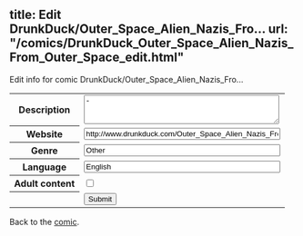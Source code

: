title: Edit DrunkDuck/Outer_Space_Alien_Nazis_Fro...
url: "/comics/DrunkDuck_Outer_Space_Alien_Nazis_From_Outer_Space_edit.html"
---
Edit info for comic DrunkDuck/Outer_Space_Alien_Nazis_Fro...

<form name="comic" action="http://gaepostmail.appspot.com/comic/" method="post">
<table class="comicinfo">
<tr>
<th>Description</th><td><textarea name="description" cols="40" rows="3">-</textarea></td>
</tr>
<tr>
<th>Website</th><td><input type="text" name="url" value="http://www.drunkduck.com/Outer_Space_Alien_Nazis_From_Outer_Space/" size="40"/></td>
</tr>
<tr>
<th>Genre</th><td><input type="text" name="genre" value="Other" size="40"/></td>
</tr>
<tr>
<th>Language</th><td><input type="text" name="language" value="English" size="40"/></td>
</tr>
<tr>
<th>Adult content</th><td><input type="checkbox" name="adult" value="adult" /></td>
</tr>
<tr>
<th></th><td>
<input type="hidden" name="comic" value="DrunkDuck_Outer_Space_Alien_Nazis_From_Outer_Space" />
<input type="submit" name="submit" value="Submit" />
</td>
</tr>
</table>
</form>

Back to the [comic](DrunkDuck_Outer_Space_Alien_Nazis_From_Outer_Space.html).
